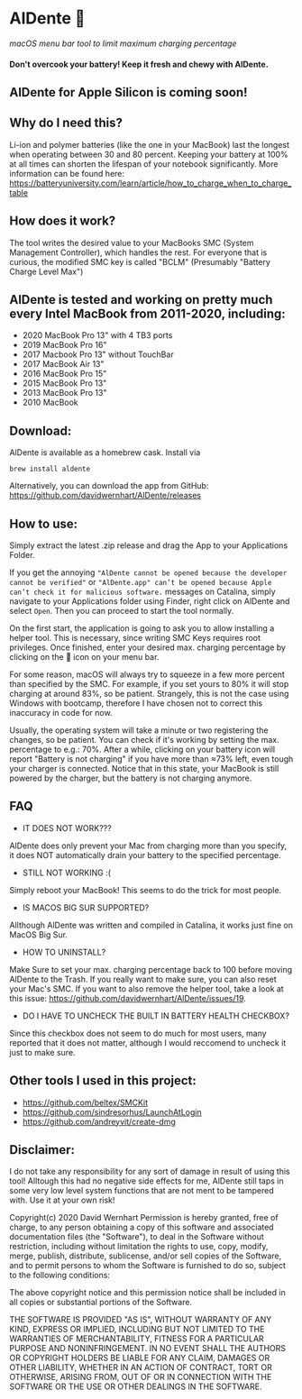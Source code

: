 # AlDente 🍝
_macOS menu bar tool to limit maximum charging percentage_

#### Don't overcook your battery! Keep it fresh and chewy with AlDente.

## AlDente for Apple Silicon is coming soon!

## Why do I need this?
Li-ion and polymer batteries (like the one in your MacBook) last the longest when operating between 30 and 80 percent. Keeping your battery at 100% at all times can shorten the lifespan of your notebook significantly.
More information can be found here:
<https://batteryuniversity.com/learn/article/how_to_charge_when_to_charge_table>

## How does it work?
The tool writes the desired value to your MacBooks SMC (System Management Controller), which handles the rest.
For everyone that is curious, the modified SMC key is called "BCLM" (Presumably "Battery Charge Level Max")

## AlDente is tested and working on pretty much every Intel MacBook from 2011-2020, including: 
* 2020 MacBook Pro 13" with 4 TB3 ports
* 2019 MacBook Pro 16"
* 2017 Macbook Pro 13" without TouchBar
* 2017 MacBook Air 13"
* 2016 MacBook Pro 15"
* 2015 MacBook Pro 13"
* 2013 MacBook Pro 13"
* 2010 MacBook


## Download:
AlDente is available as a homebrew cask. Install via
```
brew install aldente
```

Alternatively, you can download the app from GitHub: <https://github.com/davidwernhart/AlDente/releases>

## How to use:
Simply extract the latest .zip release and drag the App to your Applications Folder.

If you get the annoying `"AlDente cannot be opened because the developer cannot be verified"` or `"AlDente.app" can’t be opened because Apple can’t check it for malicious software.` messages on Catalina, simply navigate to your Applications folder using Finder, right click on AlDente and select `Open`. Then you can proceed to start the tool normally.

On the first start, the application is going to ask you to allow installing a helper tool. This is necessary, since writing SMC Keys requires root privileges.
Once finished, enter your desired max. charging percentage by clicking on the 🍝 icon on your
menu bar.

For some reason, macOS will always try to squeeze in a few more percent than specified by the SMC. For example, if you set yours to 80% it will stop charging at around 83%, so be patient. Strangely, this is not the case using Windows with bootcamp, therefore I have chosen not to correct this inaccuracy in code for now.

Usually, the operating system will take a minute or two registering the changes, so be patient. You can check if it's working by setting the max. percentage to e.g.: 70%. After a while, clicking on your battery icon will report "Battery is not charging" if you have more than ≈73% left, even tough your charger is connected. Notice that in this state, your MacBook is still powered by the charger, but the battery is not charging anymore.

## FAQ
* IT DOES NOT WORK???

AlDente does only prevent your Mac from charging more than you specify, it does NOT automatically drain your battery to the specified percentage.
* STILL NOT WORKING :(

Simply reboot your MacBook! This seems to do the trick for most people.
* IS MACOS BIG SUR SUPPORTED?

Allthough AlDente was written and compiled in Catalina, it works just fine on MacOS Big Sur.
* HOW TO UNINSTALL?

Make Sure to set your max. charging percentage back to 100 before moving AlDente to the Trash. If you really want to make sure, you can also reset your Mac's SMC. If you want to also remove the helper tool, take a look at this issue: <https://github.com/davidwernhart/AlDente/issues/19>.
* DO I HAVE TO UNCHECK THE BUILT IN BATTERY HEALTH CHECKBOX?

Since this checkbox does not seem to do much for most users, many reported that it does not matter, although I would reccomend to uncheck it just to make sure.

## Other tools I used in this project:
* <https://github.com/beltex/SMCKit>
* <https://github.com/sindresorhus/LaunchAtLogin>
* <https://github.com/andreyvit/create-dmg>

## Disclaimer:
I do not take any responsibility for any sort of damage in result of using this tool! Alltough this had no negative side effects for me, AlDente still taps in some very low level system functions that are not ment to be tampered with. Use it at your own risk!

Copyright(c) 2020 David Wernhart
Permission is hereby granted, free of charge, to any person obtaining a copy of this software and associated documentation files (the "Software"), to deal in the Software without restriction, including without limitation the rights to use, copy, modify, merge, publish, distribute, sublicense, and/or sell copies of the Software, and to permit persons to whom the Software is furnished to do so, subject to the following conditions:

The above copyright notice and this permission notice shall be included in all copies or substantial portions of the Software.

THE SOFTWARE IS PROVIDED "AS IS", WITHOUT WARRANTY OF ANY KIND, EXPRESS OR IMPLIED, INCLUDING BUT NOT LIMITED TO THE WARRANTIES OF MERCHANTABILITY, FITNESS FOR A PARTICULAR PURPOSE AND NONINFRINGEMENT. IN NO EVENT SHALL THE AUTHORS OR COPYRIGHT HOLDERS BE LIABLE FOR ANY CLAIM, DAMAGES OR OTHER LIABILITY, WHETHER IN AN ACTION OF CONTRACT, TORT OR OTHERWISE, ARISING FROM, OUT OF OR IN CONNECTION WITH THE SOFTWARE OR THE USE OR OTHER DEALINGS IN THE SOFTWARE.
